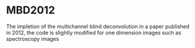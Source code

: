 MBD2012
=======
The impletion of the multichannel blind deconvolution in a paper published in 2012, the code is slightly modified for one dimension images such as spectroscopy images
